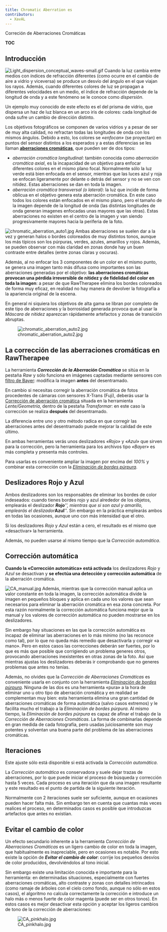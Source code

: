 ```yaml
---
title: Chromatic Aberration es
contributors:
  - XavAL
---
```


<div class="pagetitle">

Correción de Aberraciones Cromáticas

</div>

__TOC__

## Introducción

![](Light_dispersion_conceptual_waves-small.gif "Light_dispersion_conceptual_waves-small.gif")
Cuando la luz cambia entre medios con índices de refracción diferentes
(como ocurre en el cambio de aire a vidrio y viceversa) se produce un
desvío del ángulo en el que viajan los rayos. Además, cuando diferentes
colores de luz se propagan a diferentes velocidades en un medio, el
índice de refracción depende de la longitud de onda y a este fenómeno se
le conoce como *dispersión*.

Un ejemplo muy conocido de este efecto es el del prisma de vidrio, que
dispersa un haz de luz blanca en un arco iris de colores: cada longitud
de onda sufre un cambio de dirección distinto.

Los objetivos fotográficos se componen de varios vidrios y a pesar de
ser de muy alta calidad, no refractan todas las longitudes de onda con
los mismos ángulos. Debido a esto, los colores se *«enfocan»* (se
proyectan) en puntos del sensor distintos a los esperados y a estas
diferencias se les llaman [**aberraciones
cromáticas**](https://www.digitalcamaralens.com/Html/Articulos/Aberraciones%20Cromaticas%20laterales/ACS%20Laterales.htm),
que pueden ser de dos tipos:

- *aberración cromática longitudinal*: también conocida como *aberración
  cromática axial*, es la incapacidad de un objetivo para enfocar
  diferentes colores en el mismo plano focal. Normalmente sólo la luz
  verde está bien enfocada en el sensor, mientras que las luces azul y
  roja se enfocan ligeramente por delante o detrás del sensor y no se
  ven con nitidez. Estas aberraciones se dan en toda la imagen.
- *aberración cromática transversal (o lateral)*: la luz que incide de
  forma oblicua en el objetivo genera esta aberración cromática. En este
  caso todos los colores están enfocados en el mismo plano, pero el
  tamaño de la imagen depende de la longitud de onda (las distintas
  longitudes de onda generan imagenes enfocadas unas mayores que las
  otras). Estas aberraciones no existen en el centro de la imagen y van
  siendo progresivamente mayores hacia la periferia de la foto.

![](chromatic_aberration_auto1.jpg "chromatic_aberration_auto1.jpg")
Ambas aberraciones se suelen dar a la vez y generan halos o bordes
coloreados de muy distintos tonos, aunque los más típicos son los
púrpuras, verdes, azules, amarillos y rojos. Además, se pueden observar
con más claridad en zonas donde hay un buen contraste entre detalles
(entre zonas claras y oscuras).

Además, al no enfocar los 3 componentes de un color en el mismo punto,
se genera una imagen tanto más difusa como importantes son las
aberraciones generadas por el objetivo: **las aberraciones cromáticas
provocan una pérdida irreversible de nitidez y de fidelidad del color en
toda la imagen**: a pesar de que RawTherapee elimina los bordes
coloreados de forma muy eficaz, en realidad no hay manera de devolver la
fotografía a la apariencia original de la escena.

En general ni siquiera los objetivos de alta gama se libran por completo
de este tipo de aberraciones y la borrosidad generada provoca que al
usar la *Máscara de nitidez* aparezcan rápidamente artefactos y zonas de
transición abruptas.

<figure>
<img src="/images/chromatic_aberration_auto2.jpg"
title="chromatic_aberration_auto2.jpg" />
<figcaption>chromatic_aberration_auto2.jpg</figcaption>
</figure>

## La corrección de las aberraciones cromáticas en RawTherapee

La herramienta ***Corrección de la Aberración Cromática*** se sitúa en
la pestaña *Raw* y sólo funciona en imágenes captadas mediante sensores
con [filtro de Bayer](https://es.wikipedia.org/wiki/Mosaico_de_Bayer):
modifica la imagen **antes** del desentramado.

En cambio si necesitas corregir la aberración cromática de fotos
procedentes de cámaras con sensores X-Trans (Fuji), deberás usar la
[Corrección de aberración
cromática](Lens/Geometry/es#Corrección_de_aberraión_cromática.md)
situada en la herramienta *Lente/Geometría*, dentro de la pestaña
*Transformar*: en este caso la corrección se realiza **después** del
desentramado.

La diferencia entre uno y otro método radica en que corregir las
aberraciones antes del desentramado puede mejorar la calidad de este
último.

En ambas herramientas verás unos deslizadores *«Rojo»* y *«Azul»* que
sirven para la corrección, pero la herramienta para los archivos tipo
*«Bayer»* es más completa y presenta más controles.

Para usarlas es conveniente ampliar la imagen por encima del *100%* y
combinar esta corrección con la [*Eliminación de bordes
púrpura*](Defringe/es.md).

## Deslizadores Rojo y Azul

Ambos deslizadores son los responsables de eliminar los bordes de color
indeseados: cuando tienes bordes rojo y azul alrededor de los objetos,
emplearás el deslizador ***Rojo**'', mientras que si son azul y
amarillo, emplearás el deslizador***Azul**''. Sin embargo en la práctica
emplearás ambos en todas las ocasiones, aunque uno con más intensidad
que el otro.

Si los deslizadores *Rojo* y *Azul* están a cero, el resultado es el
mismo que «desactivar» la herramienta.

Además, no pueden usarse al mismo tiempo que la *Corrección automática*.

## Corrección automática

**Cuando la «Corrección automática» está activada** los deslizadores
*Rojo* y *Azul* se desactivan y **se efectúa una detección y corrección
automática** de la aberración cromática.

![](CA_manual.jpg "CA_manual.jpg") Además, mientras que la corrección
manual aplica un valor constante en toda la imagen, la corrección
automática divide la imagen en pequeños bloques y aplica en cada uno los
valores que sean necesarios para eliminar la aberración cromática en esa
zona concreta. Por esta razón normalmente la corrección automática
funciona mejor que la manual y los valores de corrección automática no
pueden mostrarse en los deslizadores.

Sin embargo hay situaciones en las que la corrección automática es
incapaz de eliminar las aberraciones en lo más mínimo (no las reconoce
como tal), por lo que no queda más remedio que desactivarla y corregir
«a mano». Pero en estos casos las correcciones deberán ser fuertes, por
lo que es más que posible que corrigiendo un problema generes otros,
provocando aberraciones inexistentes en otras zonas de la foto. Así que
mientras ajustas los deslizadores deberás ir comprobando que no generes
problemas que antes no tenías.

Además, no olvides que la *Corrección de Aberraciones Cromáticas* es
conveniente usarla en conjunto con la herramienta [*Eliminación de
bordes púrpura*](Defringe/es.md). Ninguna de las dos es una
herramienta «pura» a la hora de eliminar uno u otro tipo de aberración
cromática y en realidad se complementan muy bien: esta herramienta
elimina una gran cantidad de aberraciones cromáticas de forma automática
(salvo casos extremos) y le facilita mucho el trabajo a la *Eliminación
de bordes púrpura*. Al mismo tiempo, la *Eliminación de bordes púrpura*
es capaz de afinar el trabajo de la *Corrección de Aberraciones
Cromáticas*. La forma de combinarlas depende en gran medida de cada
fotografía, pero usadas juiciosamente son muy potentes y solventan una
buena parte del problema de las aberraciones cromáticas.

## Iteraciones

Este ajuste sólo está disponible si está activada la *Corrección
automática*.

La *Corrección automática* es conservadora y suele dejar trazas de
aberraciones, por lo que puede iniciar el proceso de búsqueda y
corrección hasta 5 veces. Cada proceso es una iteración que da una
imagen resultante y este resultado es el punto de partida de la
siguiente iteración.

Normalmente con 2 iteraciones suele ser suficiente, aunque en ocasiones
pueden hacer falta más. Sin embargo ten en cuenta que cuantas más veces
realices el proceso, en determinados casos es posible que introduzcas
artefactos que antes no existían.

## Evitar el cambio de color

Un efecto secundario inherente a la herramienta *Corrección de
Aberraciones Cromáticas* es un ligero cambio de color en toda la imagen,
que habitualmente es inapreciable, pero en ocasiones es notable. Por
esto existe la opción de ***Evitar el cambio de color***: corrije los
pequeños desvíos de color producidos, devolviéndolos al tono inicial.

Sin embargo existe una limitación conocida e importante para la
herramienta: en determinadas situaciones, especialmente con fuertes
aberraciones cromáticas, alto contraste y zonas con detalles intrincados
(como ramaje de árboles con el cielo como fondo, aunque no sólo en estos
casos), el algoritmo no calcula correctamente la corrección e introduce
un halo más o menos fuerte de color magenta (puede ser en otros tonos).
En estos casos es mejor desactivar esta opción y aceptar los ligeros
cambios de tono de la corrección de aberraciones:

<figure>
<img src="/images/CA_pinkhalo.jpg" title="CA_pinkhalo.jpg" />
<figcaption>CA_pinkhalo.jpg</figcaption>
</figure>
